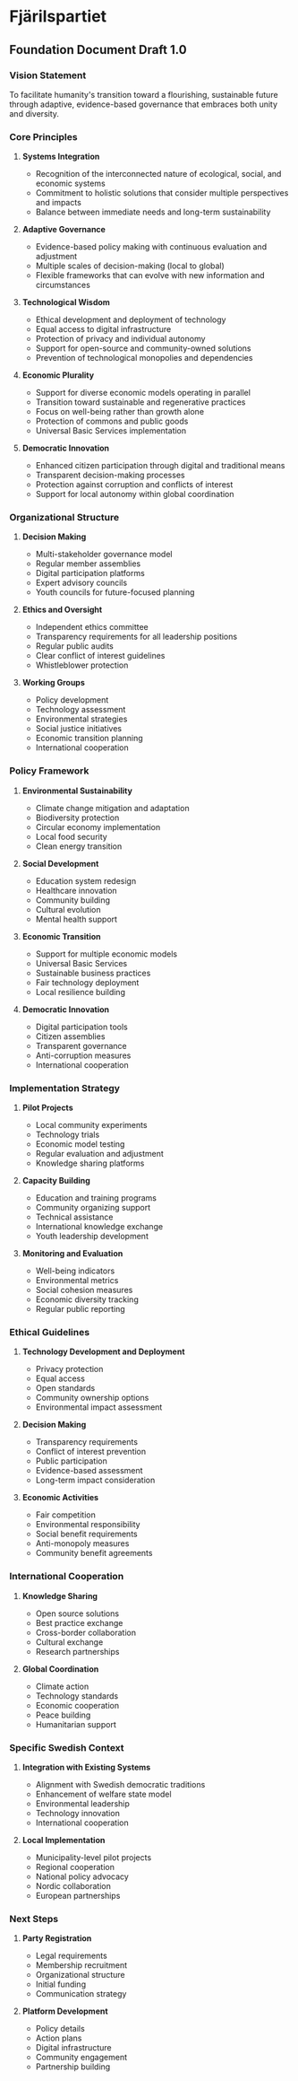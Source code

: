# Fjärilspartiet
## Foundation Document Draft 1.0

### Vision Statement
To facilitate humanity's transition toward a flourishing, sustainable future through adaptive, evidence-based governance that embraces both unity and diversity.

### Core Principles

1. **Systems Integration**
   - Recognition of the interconnected nature of ecological, social, and economic systems
   - Commitment to holistic solutions that consider multiple perspectives and impacts
   - Balance between immediate needs and long-term sustainability

2. **Adaptive Governance**
   - Evidence-based policy making with continuous evaluation and adjustment
   - Multiple scales of decision-making (local to global)
   - Flexible frameworks that can evolve with new information and circumstances

3. **Technological Wisdom**
   - Ethical development and deployment of technology
   - Equal access to digital infrastructure
   - Protection of privacy and individual autonomy
   - Support for open-source and community-owned solutions
   - Prevention of technological monopolies and dependencies

4. **Economic Plurality**
   - Support for diverse economic models operating in parallel
   - Transition toward sustainable and regenerative practices
   - Focus on well-being rather than growth alone
   - Protection of commons and public goods
   - Universal Basic Services implementation

5. **Democratic Innovation**
   - Enhanced citizen participation through digital and traditional means
   - Transparent decision-making processes
   - Protection against corruption and conflicts of interest
   - Support for local autonomy within global coordination

### Organizational Structure

1. **Decision Making**
   - Multi-stakeholder governance model
   - Regular member assemblies
   - Digital participation platforms
   - Expert advisory councils
   - Youth councils for future-focused planning

2. **Ethics and Oversight**
   - Independent ethics committee
   - Transparency requirements for all leadership positions
   - Regular public audits
   - Clear conflict of interest guidelines
   - Whistleblower protection

3. **Working Groups**
   - Policy development
   - Technology assessment
   - Environmental strategies
   - Social justice initiatives
   - Economic transition planning
   - International cooperation

### Policy Framework

1. **Environmental Sustainability**
   - Climate change mitigation and adaptation
   - Biodiversity protection
   - Circular economy implementation
   - Local food security
   - Clean energy transition

2. **Social Development**
   - Education system redesign
   - Healthcare innovation
   - Community building
   - Cultural evolution
   - Mental health support

3. **Economic Transition**
   - Support for multiple economic models
   - Universal Basic Services
   - Sustainable business practices
   - Fair technology deployment
   - Local resilience building

4. **Democratic Innovation**
   - Digital participation tools
   - Citizen assemblies
   - Transparent governance
   - Anti-corruption measures
   - International cooperation

### Implementation Strategy

1. **Pilot Projects**
   - Local community experiments
   - Technology trials
   - Economic model testing
   - Regular evaluation and adjustment
   - Knowledge sharing platforms

2. **Capacity Building**
   - Education and training programs
   - Community organizing support
   - Technical assistance
   - International knowledge exchange
   - Youth leadership development

3. **Monitoring and Evaluation**
   - Well-being indicators
   - Environmental metrics
   - Social cohesion measures
   - Economic diversity tracking
   - Regular public reporting

### Ethical Guidelines

1. **Technology Development and Deployment**
   - Privacy protection
   - Equal access
   - Open standards
   - Community ownership options
   - Environmental impact assessment

2. **Decision Making**
   - Transparency requirements
   - Conflict of interest prevention
   - Public participation
   - Evidence-based assessment
   - Long-term impact consideration

3. **Economic Activities**
   - Fair competition
   - Environmental responsibility
   - Social benefit requirements
   - Anti-monopoly measures
   - Community benefit agreements

### International Cooperation

1. **Knowledge Sharing**
   - Open source solutions
   - Best practice exchange
   - Cross-border collaboration
   - Cultural exchange
   - Research partnerships

2. **Global Coordination**
   - Climate action
   - Technology standards
   - Economic cooperation
   - Peace building
   - Humanitarian support

### Specific Swedish Context

1. **Integration with Existing Systems**
   - Alignment with Swedish democratic traditions
   - Enhancement of welfare state model
   - Environmental leadership
   - Technology innovation
   - International cooperation

2. **Local Implementation**
   - Municipality-level pilot projects
   - Regional cooperation
   - National policy advocacy
   - Nordic collaboration
   - European partnerships

### Next Steps

1. **Party Registration**
   - Legal requirements
   - Membership recruitment
   - Organizational structure
   - Initial funding
   - Communication strategy

2. **Platform Development**
   - Policy details
   - Action plans
   - Digital infrastructure
   - Community engagement
   - Partnership building

